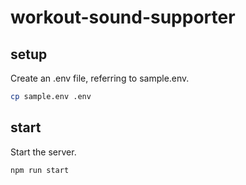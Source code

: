 # workout-sound-supporter

## setup

Create an .env file, referring to sample.env.

```sh
cp sample.env .env
```

## start

Start the server.

```sh
npm run start
```
